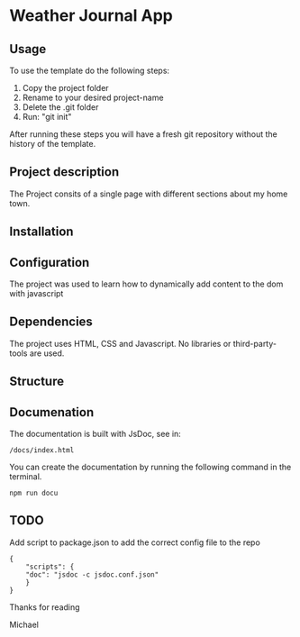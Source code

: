 # Weather Journal App

## Usage

To use the template do the following steps:

1. Copy the project folder
2. Rename to your desired project-name
3. Delete the .git folder
4. Run: "git init"

After running these steps you will have a fresh git repository without the history of the template.

## Project description

The Project consits of a single page with different sections about my home town.

## Installation

## Configuration

The project was used to learn how to dynamically add content to the dom with javascript

## Dependencies

The project uses HTML, CSS and Javascript.
No libraries or third-party-tools are used.

## Structure

## Documenation

The documentation is built with JsDoc, see in:

    /docs/index.html

You can create the documentation by running the following command in the terminal.

    npm run docu

## TODO

Add script to package.json to add the correct config file to the repo

    {
        "scripts": {
        "doc": "jsdoc -c jsdoc.conf.json"
        }
    }

Thanks for reading

Michael

